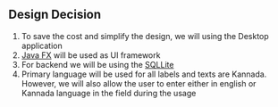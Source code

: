 ## Design Decision
1. To save the cost and simplify the design, we will using the Desktop application
1. [Java FX](https://openjfx.io) will be used as UI framework
1. For backend we will be using the [SQLLite](https://www.sqlite.org/index.html)
1. Primary language will be used for all labels and texts are Kannada. However, we will also allow the user to enter either in english or Kannada language in the field during the usage
